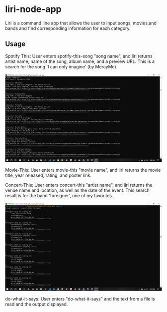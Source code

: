 # liri-node-app

Liri is a command line app that allows the user to input songs, movies,and bands and find corresponding information for each category.

## Usage

Spotify This:
User enters spotify-this-song "song name", and liri returns artist name, name of the song, album name, and a preview URL.
This is a search for the song 'I can only imagine' (by MercyMe)

<img src="images/spotify.png">

Movie-This:
User enters movie-this "movie name", and liri returns the movie title, year released, rating, and poster link.


Concert-This:
User enters concert-this "artist name", and liri returns the venue name and location, as well as the date of the event.
This search result is for the band 'foreigner', one of my favorites.

<img src="images/concert.png">

do-what-it-says:
User enters "do-what-it-says" and the text from a file is read and the output displayed.
